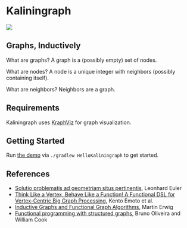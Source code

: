 # Kaliningraph

![](https://upload.wikimedia.org/wikipedia/commons/1/15/Image-Koenigsberg%2C_Map_by_Merian-Erben_1652.jpg)

## Graphs, Inductively

What are graphs? A graph is a (possibly empty) set of nodes.

What are nodes? A node is a unique integer with neighbors (possibly containing itself).

What are neighbors? Neighbors are a graph.

## Requirements

Kaliningraph uses [KraphViz](https://github.com/nidi3/graphviz-java#kotlin-dsl) for graph visualization.

## Getting Started

Run [the demo](src/main/kotlin/edu/mcgill/kaliningraph/HelloKaliningraph.kt) via `./gradlew HelloKaliningraph` to get started.

## References

* [Solutio problematis ad geometriam situs pertinentis](http://eulerarchive.maa.org/docs/originals/E053.pdf), Leonhard Euler
* [Think Like a Vertex, Behave Like a Function! A Functional DSL for Vertex-Centric Big Graph Processing](http://research.nii.ac.jp/~hu/pub/icfp16.pdf), Kento Emoto et al.
* [Inductive Graphs and Functional Graph Algorithms](http://citeseerx.ist.psu.edu/viewdoc/download?doi=10.1.1.28.9377&rep=rep1&type=pdf), Martin Erwig
* [Functional programming with structured graphs](http://www.cs.utexas.edu/~wcook/Drafts/2012/graphs.pdf), Bruno Oliveira and William Cook